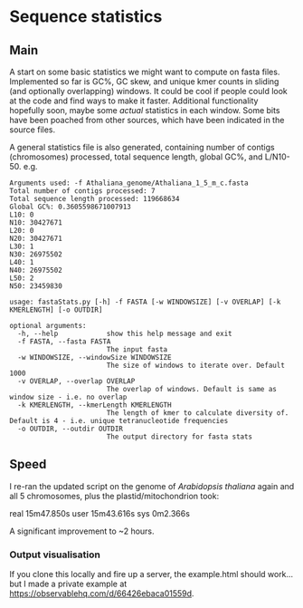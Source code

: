 # Sequence statistics

## Main

A start on some basic statistics we might want to compute on fasta files. Implemented so far is GC%, GC skew, and unique kmer counts in sliding (and optionally overlapping) windows. It could be cool if people could look at the code and find ways to make it faster. Additional functionality hopefully soon, maybe some *actual* statistics in each window. Some bits have been poached from other sources, which have been indicated in the source files.

A general statistics file is also generated, containing number of contigs (chromosomes) processed, total sequence length, global GC%, and L/N10-50. e.g.

    Arguments used: -f Athaliana_genome/Athaliana_1_5_m_c.fasta
    Total number of contigs processed: 7
    Total sequence length processed: 119668634
    Global GC%: 0.3605598671007913
    L10: 0
    N10: 30427671
    L20: 0
    N20: 30427671
    L30: 1
    N30: 26975502
    L40: 1
    N40: 26975502
    L50: 2
    N50: 23459830


```
usage: fastaStats.py [-h] -f FASTA [-w WINDOWSIZE] [-v OVERLAP] [-k KMERLENGTH] [-o OUTDIR]

optional arguments:
  -h, --help            show this help message and exit
  -f FASTA, --fasta FASTA
                        The input fasta
  -w WINDOWSIZE, --windowSize WINDOWSIZE
                        The size of windows to iterate over. Default 1000
  -v OVERLAP, --overlap OVERLAP
                        The overlap of windows. Default is same as window size - i.e. no overlap
  -k KMERLENGTH, --kmerLength KMERLENGTH
                        The length of kmer to calculate diversity of. Default is 4 - i.e. unique tetranucleotide frequencies
  -o OUTDIR, --outdir OUTDIR
                        The output directory for fasta stats
```

## Speed

I re-ran the updated script on the genome of *Arabidopsis thaliana* again and all 5 chromosomes, plus the plastid/mitochondrion took:

real	15m47.850s
user	15m43.616s
sys	0m2.366s

A significant improvement to ~2 hours. 

### Output visualisation

If you clone this locally and fire up a server, the example.html should work... but I made a private example at https://observablehq.com/d/66426ebaca01559d. 
